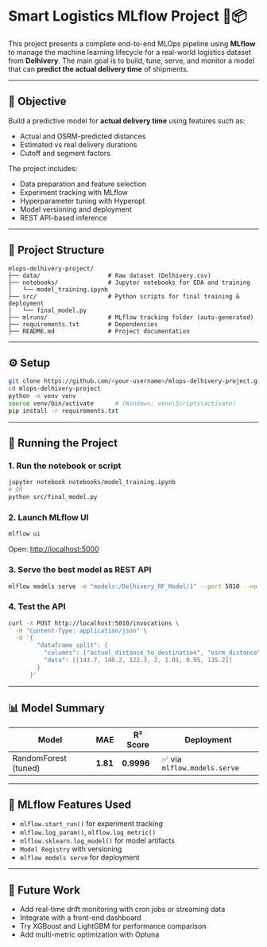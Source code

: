 # Smart Logistics MLflow Project 🚚📦

This project presents a complete end-to-end MLOps pipeline using **MLflow** to manage the machine learning lifecycle for a real-world logistics dataset from **Delhivery**. The main goal is to build, tune, serve, and monitor a model that can **predict the actual delivery time** of shipments.

---

## 🎯 Objective

Build a predictive model for **actual delivery time** using features such as:

- Actual and OSRM-predicted distances
- Estimated vs real delivery durations
- Cutoff and segment factors

The project includes:

- Data preparation and feature selection  
- Experiment tracking with MLflow  
- Hyperparameter tuning with Hyperopt  
- Model versioning and deployment  
- REST API-based inference

---

## 📁 Project Structure

```
mlops-delhivery-project/
├── data/                   # Raw dataset (Delhivery.csv)
├── notebooks/              # Jupyter notebooks for EDA and training
│   └── model_training.ipynb
├── src/                    # Python scripts for final training & deployment
│   └── final_model.py
├── mlruns/                 # MLflow tracking folder (auto-generated)
├── requirements.txt        # Dependencies
├── README.md               # Project documentation
```

---

## ⚙️ Setup

```bash
git clone https://github.com/<your-username>/mlops-delhivery-project.git
cd mlops-delhivery-project
python -m venv venv
source venv/bin/activate      # (Windows: venv\Scripts\activate)
pip install -r requirements.txt
```

---

## 🚀 Running the Project

### 1. Run the notebook or script
```bash
jupyter notebook notebooks/model_training.ipynb
# OR
python src/final_model.py
```

### 2. Launch MLflow UI
```bash
mlflow ui
```
Open: [http://localhost:5000](http://localhost:5000)

### 3. Serve the best model as REST API
```bash
mlflow models serve -m "models:/Delhivery_RF_Model/1" --port 5010 --no-conda
```

### 4. Test the API
```bash
curl -X POST http://localhost:5010/invocations \
  -H "Content-Type: application/json" \
  -d '{
        "dataframe_split": {
          "columns": ["actual_distance_to_destination", "osrm_distance", "osrm_time", "cutoff_factor", "factor", "segment_factor", "segment_osrm_distance"],
          "data": [[143.7, 140.2, 122.3, 2, 1.01, 0.95, 135.2]]
        }
      }'
```

---

## 📊 Model Summary

| Model              | MAE   | R² Score | Deployment |
|-------------------|-------|----------|------------|
| RandomForest (tuned) | **1.81** | **0.9996** | ✅ via `mlflow.models.serve` |

---

## 🧪 MLflow Features Used

- `mlflow.start_run()` for experiment tracking  
- `mlflow.log_param()`, `mlflow.log_metric()`  
- `mlflow.sklearn.log_model()` for model artifacts  
- `Model Registry` with versioning  
- `mlflow models serve` for deployment  

---

## 🧠 Future Work

- Add real-time drift monitoring with cron jobs or streaming data  
- Integrate with a front-end dashboard  
- Try XGBoost and LightGBM for performance comparison  
- Add multi-metric optimization with Optuna
